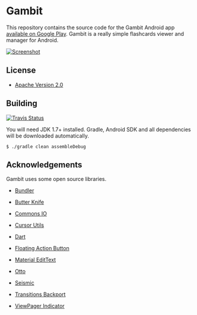 # Gambit

This repository contains the source code for the Gambit Android app
[available on Google Play][Google Play link].
Gambit is a really simple flashcards viewer and manager for Android.

[![Screenshot][Screenshot image]][Google Play link]

## License

* [Apache Version 2.0][Apache link]

## Building

[![Travis Status][Travis image]][Travis link]

You will need JDK 1.7+ installed.
Gradle, Android SDK and all dependencies will be downloaded automatically.

```
$ ./gradle clean assembleDebug
```

## Acknowledgements

Gambit uses some open source libraries.

* [Bundler][Bundler link]
* [Butter Knife][Butter Knife link]
* [Commons IO][Commons IO link]
* [Cursor Utils][Cursor Utils link]
* [Dart][Dart link]
* [Floating Action Button][Floating Action Button link]
* [Material EditText][Material EditText link]
* [Otto][Otto link]
* [Seismic][Seismic link]
* [Transitions Backport][Transitions Backport link]
* [ViewPager Indicator][ViewPager Indicator link]


  [Apache link]: http://www.apache.org/licenses/LICENSE-2.0.html
  [Google Play link]: https://play.google.com/store/apps/details?id=ru.ming13.gambit
  [Travis link]: https://travis-ci.org/ming13/to-the-moon

  [Bundler link]: https://github.com/f2prateek/bundler
  [Butter Knife link]: https://github.com/JakeWharton/butterknife
  [Commons IO link]: http://commons.apache.org/proper/commons-io
  [Cursor Utils link]: https://github.com/venmo/cursor-utils
  [Dart link]: https://github.com/f2prateek/dart
  [Floating Action Button link]: https://github.com/makovkastar/FloatingActionButton
  [Material EditText link]: https://github.com/rengwuxian/MaterialEditText
  [Otto link]: http://square.github.com/otto
  [Seismic link]: https://github.com/square/seismic
  [Transitions Backport link]: https://github.com/guerwan/TransitionsBackport
  [ViewPager Indicator link]: https://github.com/JakeWharton/ViewPagerIndicator

  [Screenshot image]: https://f.cloud.github.com/assets/200401/2264233/a10084aa-9e6f-11e3-90f7-f4bd5dcceb14.png
  [Travis image]: https://travis-ci.org/ming13/gambit.svg?branch=master
